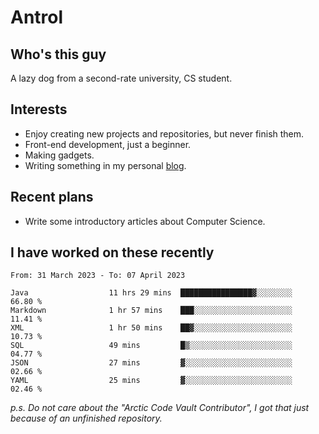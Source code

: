 # Antrol

## Who's this guy

A lazy dog from a second-rate university, CS student.

## Interests

* Enjoy creating new projects and repositories, but never finish them.
* Front-end development, just a beginner.
* Making gadgets.
* Writing something in my personal [blog](https://blog.antrol.xyz/).

## Recent plans

* Write some introductory articles about Computer Science.

<!--
* Try to develop a website for [Anime4KCPP](https://github.com/TianZerL/Anime4KCPP).
* Develop a Markdown renderer which user can customize its css, of course it is GUI-based.~~(If I could finish  it before getting bored)~~
* Work with my [teammates](https://github.com/SWJTU-Lazy-Dogs).
* Find something interests me, as a hobby after finishing my ~~boring~~ homework.
-->

## I have worked on these recently

<!--START_SECTION:waka-->

```text
From: 31 March 2023 - To: 07 April 2023

Java                  11 hrs 29 mins  ████████████████▓░░░░░░░░   66.80 %
Markdown              1 hr 57 mins    ███░░░░░░░░░░░░░░░░░░░░░░   11.41 %
XML                   1 hr 50 mins    ██▓░░░░░░░░░░░░░░░░░░░░░░   10.73 %
SQL                   49 mins         █▒░░░░░░░░░░░░░░░░░░░░░░░   04.77 %
JSON                  27 mins         ▓░░░░░░░░░░░░░░░░░░░░░░░░   02.66 %
YAML                  25 mins         ▓░░░░░░░░░░░░░░░░░░░░░░░░   02.46 %
```

<!--END_SECTION:waka-->

*p.s.  Do not care about the "Arctic Code Vault Contributor", I got that just because of an unfinished repository.*

<!--
**qzmlgfj/qzmlgfj** is a ✨ _special_ ✨ repository because its `README.md` (this file) appears on your GitHub profile.

Here are some ideas to get you started:

- 🔭 I’m currently working on ...
- 🌱 I’m currently learning ...
- 👯 I’m looking to collaborate on ...
- 🤔 I’m looking for help with ...
- 💬 Ask me about ...
- 📫 How to reach me: ...
- 😄 Pronouns: ...
- ⚡ Fun fact: ...
-->
